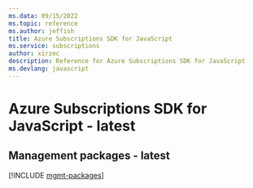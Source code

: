 ```yaml
---
ms.data: 09/15/2022
ms.topic: reference
ms.author: jeffish
title: Azure Subscriptions SDK for JavaScript
ms.service: subscriptions
author: xirzec
description: Reference for Azure Subscriptions SDK for JavaScript
ms.devlang: javascript
---
```

# Azure Subscriptions SDK for JavaScript - latest

## Management packages - latest
[!INCLUDE [mgmt-packages](subscriptions-mgmt-index.md)]